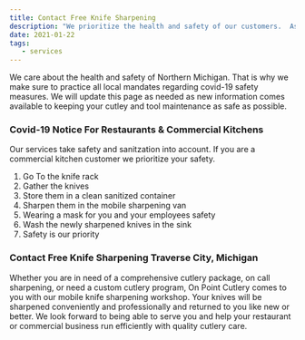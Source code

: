 ```yaml
---
title: Contact Free Knife Sharpening
description: "We prioritize the health and safety of our customers.  As an essential service we make sure to practice all local mandates regarding covid-19 safety."
date: 2021-01-22
tags:
   - services
---
```


We care about the health and safety of Northern Michigan.  That is why we make sure to practice all local mandates regarding covid-19 safety measures. We will update this page as needed as new information comes available to keeping your cutley and tool maintenance as safe as possible.

### Covid-19 Notice For Restaurants & Commercial Kitchens

Our services take safety and sanitzation into account.  If you are a commercial kitchen customer we prioritize your safety.  


   1. Go To the knife rack
   2. Gather the knives
   3. Store them in a clean sanitized container
   4. Sharpen them in the mobile sharpening van
   5. Wearing a mask for you and your employees safety
   6. Wash the newly sharpened knives in the sink
   7. Safety is our priority


### Contact Free Knife Sharpening Traverse City, Michigan

Whether you are in need of a comprehensive cutlery package, on call sharpening, or need a custom cutlery program, On Point Cutlery comes to you with our mobile knife sharpening workshop.  Your knives will be sharpened conveniently and professionally and returned to you like new or better.  We look forward to being able to serve you and help your restaurant or commercial business run efficiently with quality cutlery care. 